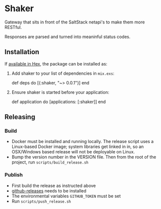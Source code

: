 # Shaker

Gateway that sits in front of the SaltStack netapi's to make them more RESTful.

Responses are parsed and turned into meaninful status codes.

## Installation

If [available in Hex](https://hex.pm/docs/publish), the package can be installed as:

  1. Add shaker to your list of dependencies in `mix.exs`:

        def deps do
          [{:shaker, "~> 0.0.1"}]
        end

  2. Ensure shaker is started before your application:

        def application do
          [applications: [:shaker]]
        end


## Releasing
### Build
- Docker must be installed and running locally. The release script uses a Linux-based Docker image; system libraries get linked in in, so an OSX/Windows based release will not be deployable on Linux.
- Bump the version number in the VERSION file. Then from the root of the project, run `scripts/build_release.sh`

### Publish
- First build the release as instructed above
- [github-releases](https://github.com/aktau/github-release) needs to be installed
- The environmental variables `GITHUB_TOKEN` must be set
- Run `scripts/push_release.sh`

